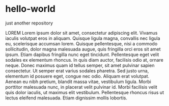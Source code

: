 # hello-world
just another repository

LOREM
Lorem ipsum dolor sit amet, consectetur adipiscing elit. Vivamus iaculis volutpat eros in aliquam. Quisque ligula magna, convallis nec 
ligula eu, scelerisque accumsan lorem. Quisque pellentesque, nisi a commodo sollicitudin, dolor magna malesuada augue, quis fringilla orci 
eros sit amet ipsum. Etiam dapibus fringilla nunc eget tincidunt. Pellentesque eget velit sodales ex elementum rhoncus. In quis diam 
auctor, facilisis odio at, ornare neque. Donec maximus quam id tellus semper, sit amet pulvinar sapien consectetur. Ut semper erat varius 
sodales pharetra. Sed justo urna, elementum id posuere eget, congue nec odio. Aliquam erat volutpat. Aenean eu nibh pretium, blandit massa 
vitae, vestibulum ligula. Morbi porttitor malesuada nunc, in placerat velit pulvinar id. Morbi facilisis velit quis dolor iaculis, ut 
maximus elit vestibulum. Pellentesque rhoncus risus ut lectus eleifend malesuada. Etiam dignissim mollis lobortis.
